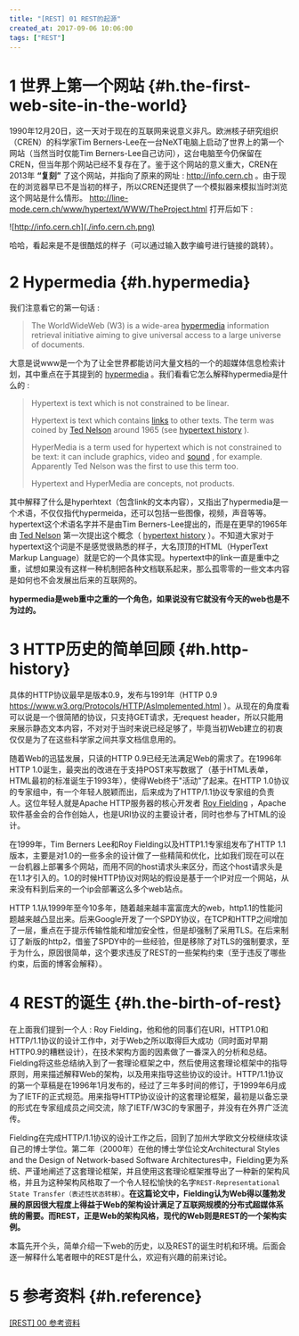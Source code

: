 ```yaml
---
title: "[REST] 01 REST的起源"
created_at: 2017-09-06 10:06:00
tags: ["REST"]
---
```


# 1 世界上第一个网站 {#h.the-first-web-site-in-the-world}

1990年12月20日，这一天对于现在的互联网来说意义非凡。欧洲核子研究组织（CREN）的科学家Tim Berners-Lee在一台NeXT电脑上启动了世界上的第一个网站（当然当时仅能Tim Berners-Lee自己访问），这台电脑至今仍保留在CREN，但当年那个网站已经不复存在了。鉴于这个网站的意义重大，CREN在2013年 **“复刻”** 了这个网站，并指向了原来的网址 : http://info.cern.ch 。由于现在的浏览器早已不是当初的样子，所以CREN还提供了一个模拟器来模拟当时浏览这个网站是什么情形。 http://line-mode.cern.ch/www/hypertext/WWW/TheProject.html 打开后如下 : 

![http://info.cern.ch](./info.cern.ch.png)

哈哈，看起来是不是很酷炫的样子（可以通过输入数字编号进行链接的跳转）。

# 2 Hypermedia {#h.hypermedia}

我们注意看它的第一句话 : 

> The WorldWideWeb (W3) is a wide-area [hypermedia](http://info.cern.ch/hypertext/WWW/WhatIs.html) information retrieval initiative aiming to give universal access to a large universe of documents.

大意是说www是一个为了让全世界都能访问大量文档的一个的超媒体信息检索计划，其中重点在于其提到的 [hypermedia](http://info.cern.ch/hypertext/WWW/WhatIs.html) 。我们看看它怎么解释hypermedia是什么的 : 

> Hypertext is text which is not constrained to be linear.
> 
> Hypertext is text which contains [links](http://info.cern.ch/hypertext/WWW/Terms.html#link) to other texts. The term was coined by [Ted Nelson](http://info.cern.ch/hypertext/WWW/Xanadu.html#Nelson) around 1965 (see [hypertext history](http://info.cern.ch/hypertext/History.html) ).
> 
> HyperMedia is a term used for hypertext which is not constrained to be text: it can include graphics, video and [sound](http://info.cern.ch/hypertext/WWW/Talks/YesWeCan.snd) , for example. Apparently Ted Nelson was the first to use this term too.
> 
> Hypertext and HyperMedia are concepts, not products.

其中解释了什么是hyperhtext（包含link的文本内容），又指出了hypermedia是一个术语，不仅仅指代hypermeida，还可以包括一些图像，视频，声音等等。hypertext这个术语名字并不是由Tim Berners-Lee提出的，而是在更早的1965年由 [Ted Nelson](http://info.cern.ch/hypertext/WWW/Xanadu.html#Nelson) 第一次提出这个概念（ [hypertext history](http://info.cern.ch/hypertext/History.html) ）。不知道大家对于hypertext这个词是不是感觉很熟悉的样子，大名顶顶的HTML（HyperText Markup Language）就是它的一个具体实现。hypertext中的link一直是重中之重，试想如果没有这样一种机制把各种文档联系起来，那么孤零零的一些文本内容是如何也不会发展出后来的互联网的。

**hypermedia是web重中之重的一个角色，如果说没有它就没有今天的web也是不为过的。**

# 3 HTTP历史的简单回顾 {#h.http-history}

具体的HTTP协议最早是版本0.9，发布与1991年（HTTP 0.9 https://www.w3.org/Protocols/HTTP/AsImplemented.html ）。从现在的角度看可以说是一个很简陋的协议，只支持GET请求，无request header，所以只能用来展示静态文本内容，不对对于当时来说已经足够了，毕竟当初Web建立的初衷仅仅是为了在这些科学家之间共享文档信息用的。

随着Web的迅猛发展，只读的HTTP 0.9已经无法满足Web的需求了。在1996年HTTP 1.0诞生，最突出的改进在于支持POST来写数据了（基于HTML表单，HTML最初的标准诞生于1993年），使得Web终于"活动"了起来。在HTTP 1.0协议的专家组中，有一个年轻人脱颖而出，后来成为了HTTP/1.1协议专家组的负责人。这位年轻人就是Apache HTTP服务器的核心开发者 [Roy Fielding](https://en.wikipedia.org/wiki/Roy_Fielding) ，Apache软件基金会的合作创始人，也是URI协议的主要设计者，同时也参与了HTML的设计。

在1999年，Tim Berners Lee和Roy Fielding以及HTTP1.1专家组发布了HTTP 1.1版本，主要是对1.0的一些多余的设计做了一些精简和优化，比如我们现在可以在一台机器上部署多个网站，而用不同的host请求头来区分，而这个host请求头是在1.1才引入的。1.0的时候HTTP协议对网站的假设是基于一个IP对应一个网站，从来没有料到后来的一个ip会部署这么多个web站点。

HTTP 1.1从1999年至今10多年，随着越来越丰富富庞大的web，http1.1的性能问题越来越凸显出来。后来Google开发了一个SPDY协议，在TCP和HTTP之间增加了一层，重点在于提示传输性能和增加安全性，但是却强制了采用TLS。在后来制订了新版的http2，借鉴了SPDY中的一些经验，但是移除了对TLS的强制要求，至于为什么，原因很简单，这个要求违反了REST的一些架构约束（至于违反了哪些约束，后面的博客会解释）。

# 4 REST的诞生 {#h.the-birth-of-rest}

在上面我们提到一个人 : Roy Fielding，他和他的同事们在URI，HTTP1.0和HTTP/1.1协议的设计工作中，对于Web之所以取得巨大成功（同时面对早期HTTP0.9的糟糕设计），在技术架构方面的因素做了一番深入的分析和总结。Fielding将这些总结纳入到了一套理论框架之中，然后使用这套理论框架中的指导原则，用来描述解释Web的架构，以及用来指导这些协议的设计。HTTP/1.1协议的第一个草稿是在1996年1月发布的，经过了三年多时间的修订，于1999年6月成为了IETF的正式规范。用来指导HTTP协议设计的这套理论框架，最初是以备忘录的形式在专家组成员之间交流，除了IETF/W3C的专家圈子，并没有在外界广泛流传。

Fielding在完成HTTP/1.1协议的设计工作之后，回到了加州大学欧文分校继续攻读自己的博士学位。第二年（2000年）在他的博士学位论文Architectural Styles and the Design of Network-based Software Architectures中，Fielding更为系统、严谨地阐述了这套理论框架，并且使用这套理论框架推导出了一种新的架构风格，并且为这种架构风格取了一个令人轻松愉快的名字`REST-Representational State Transfer（表述性状态转移）`。**在这篇论文中，Fielding认为Web得以蓬勃发展的原因很大程度上得益于Web的架构设计满足了互联网规模的分布式超媒体系统的需要。而REST，正是Web的架构风格，现代的Web则是REST的一个架构实例。**

本篇先开个头，简单介绍一下web的历史，以及REST的诞生时机和环境。后面会逐一解释什么笔者眼中的REST是什么，欢迎有兴趣的前来讨论。

# 5 参考资料 {#h.reference}

[[REST] 00 参考资料][reference]

[reference]:../00-reference